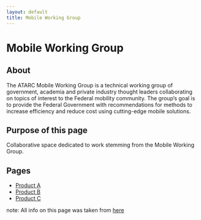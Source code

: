 ```yaml
---
layout: default
title: Mobile Working Group
---
```

# Mobile Working Group

## About
The ATARC Mobile Working Group is a technical working group of government, academia and private industry thought leaders collaborating on topics of interest to the Federal mobility community. The group’s goal is to provide the Federal Government with recommendations for methods to increase efficiency and reduce cost using cutting-edge mobile solutions.

## Purpose of this page
Collaborative space dedicated to work stemming from the Mobile Working Group.

## Pages
  * <a href="http://atarc-example.github.io/Product-A/">Product A</a>
  * <a href="{{site.baseurl}}/product-b/">Product B</a>
  * <a href="{{site.baseurl}}/product-c/">Product C</a>

note: All info on this page was taken from <a href="http://www.atarc.org/working-groups/mobile/">here</a>
